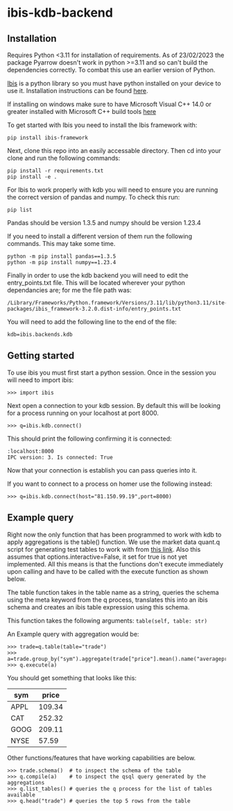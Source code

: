 # ibis-kdb-backend

## Installation
Requires Python <3.11 for installation of requirements. As of 23/02/2023 the package Pyarrow doesn't work in python >=3.11 and so can't build the dependencies correctly. To combat this use an earlier version of Python.

[Ibis](https://ibis-project.org/) is a python library so you must have python installed on your device to use it. Installation instructions can be found [here](https://www.python.org/downloads/).

If installing on windows make sure to have Microsoft Visual C++ 14.0 or greater installed with Microsoft C++ build tools [here](https://visualstudio.microsoft.com/visual-cpp-build-tools/)

To get started with Ibis you need to install the Ibis framework with:
```
pip install ibis-framework
```

Next, clone this repo into an easily accessable directory. Then cd into your clone and run the following commands:
```
pip install -r requirements.txt
pip install -e .
```

For Ibis to work properly with kdb you will need to ensure you are running the correct version of pandas and numpy. To check this run:
```
pip list
```
Pandas should be version 1.3.5 and numpy should be version 1.23.4

If you need to install a different version of them run the following commands. This may take some time.
```
python -m pip install pandas==1.3.5
python -m pip install numpy==1.23.4 
```

Finally in order to use the kdb backend you will need to edit the entry_points.txt file. This will be located wherever your python dependancies are; for me the file path was:
```
/Library/Frameworks/Python.framework/Versions/3.11/lib/python3.11/site-packages/ibis_framework-3.2.0.dist-info/entry_points.txt
```

You will need to add the following line to the end of the file:
```
kdb=ibis.backends.kdb
```

## Getting started 
To use ibis you must first start a python session. 
Once in the session you will need to import ibis:
```
>>> import ibis
```
Next open a connection to your kdb session. By default this will be looking for a process running on your localhost at port 8000.
```
>>> q=ibis.kdb.connect()
```
This should print the following confirming it is connected:
```
:localhost:8000
IPC version: 3. Is connected: True
```
Now that your connection is establish you can pass queries into it.

If you want to connect to a process on homer use the following instead:
```
>>> q=ibis.kdb.connect(host="81.150.99.19",port=8000)
```

## Example query
Right now the only function that has been programmed to work with kdb to apply aggregations is the table() function. We use the market data quant.q script for generating test tables to work with from [this link](https://github.com/AquaQAnalytics/Training-docs/blob/b0198e60f48a5fe8ecb1d9c856e20a8bd6cd0eaa/docs/kdb/resources/quantq.q). Also this assumes that options.interactive=False, it set for true is not yet implemented. All this means is that the functions don't execute immediately upon calling and have to be called with the execute function as shown below.

The table function takes in the table name as a string, queries the schema using the meta keyword from the q process, translates this into an ibis schema and creates an ibis table expression using this schema. 

This function takes the following arguments: `table(self, table: str)`

An Example query with aggregation would be:
```
>>> trade=q.table(table="trade")
>>> a=trade.group_by("sym").aggregate(trade["price"].mean().name("averageprice"))
>>> q.execute(a)
```
You should get something that looks like this:

|sym     |price |
|--------|------|
|APPL    |109.34|
|CAT     |252.32|
|GOOG    |209.11|
|NYSE    |57.59 |

Other functions/features that have working capabilities are below. 
```
>>> trade.schema()  # to inspect the schema of the table
>>> q.compile(a)    # to inspect the qsql query generated by the aggregations
>>> q.list_tables() # queries the q process for the list of tables available
>>> q.head("trade") # queries the top 5 rows from the table
```